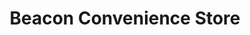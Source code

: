 ---
title: "Beacon Convenience Store"
url: /chelmsford/beacon-convenience-store/
shop: Lebensmittel
---